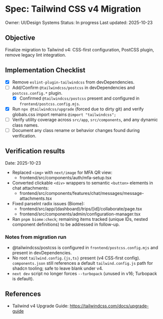# Spec: Tailwind CSS v4 Migration

Owner: UI/Design Systems
Status: In progress
Last updated: 2025-10-23

## Objective

Finalize migration to Tailwind v4: CSS-first configuration, PostCSS plugin, remove legacy lint integration.

## Implementation Checklist

- [x] Remove `eslint-plugin-tailwindcss` from devDependencies.
- [ ] Add/Confirm `@tailwindcss/postcss` in devDependencies and `postcss.config.*` plugin.
  - [x] Confirmed `@tailwindcss/postcss` present and configured in `frontend/postcss.config.mjs`.
- [x] Run `npx @tailwindcss/upgrade` (forced due to dirty git) and verify globals.css import remains `@import "tailwindcss";`
- [ ] Verify utility coverage across `src/app`, `src/components`, and any dynamic class names.
- [ ] Document any class rename or behavior changes found during verification.

## Verification results

Date: 2025-10-23

- Replaced `<img>` with `next/image` for MFA QR view:
  - frontend/src/components/auth/mfa-setup.tsx
- Converted clickable `<div>` wrappers to semantic `<button>` elements in chat attachments:
  - frontend/src/components/features/chat/messages/message-attachments.tsx
- Fixed parseInt radix issues (Biome):
  - frontend/src/app/(dashboard)/trips/[id]/collaborate/page.tsx
  - frontend/src/components/admin/configuration-manager.tsx
- Ran `pnpm biome:check`; remaining items tracked (unique IDs, nested component definitions) to be addressed in follow-up.

### Notes from migration run

- @tailwindcss/postcss is configured in `frontend/postcss.config.mjs` and present in devDependencies.
- No root `tailwind.config.{js,ts}` present (v4 CSS-first config). `components.json` still references a default `tailwind.config.js` path for shadcn tooling; safe to leave blank under v4.
- `next dev` script no longer forces `--turbopack` (unused in v16; Turbopack is default).

## References

- Tailwind v4 Upgrade Guide: <https://tailwindcss.com/docs/upgrade-guide>
